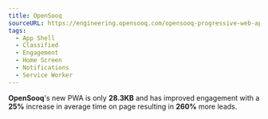 ```yaml
---
title: OpenSooq
sourceURL: https://engineering.opensooq.com/opensooq-progressive-web-app
tags:
  - App Shell
  - Classified
  - Engagement
  - Home Screen
  - Notifications
  - Service Worker
---
```


**OpenSooq**'s new PWA is only **28.3KB** and has improved engagement with a **25%** increase in average time on page resulting in **260%** more leads.
